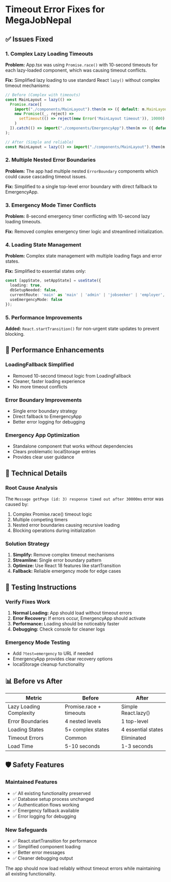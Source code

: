 # Timeout Error Fixes for MegaJobNepal

## ✅ Issues Fixed

### 1. **Complex Lazy Loading Timeouts**
**Problem:** App.tsx was using `Promise.race()` with 10-second timeouts for each lazy-loaded component, which was causing timeout conflicts.

**Fix:** Simplified lazy loading to use standard React `lazy()` without complex timeout mechanisms:
```typescript
// Before (Complex with timeouts)
const MainLayout = lazy(() => 
  Promise.race([
    import("./components/MainLayout").then(m => ({ default: m.MainLayout })),
    new Promise((_, reject) => 
      setTimeout(() => reject(new Error('MainLayout timeout')), 10000)
    )
  ]).catch(() => import("./components/EmergencyApp").then(m => ({ default: m.EmergencyApp })))
);

// After (Simple and reliable)
const MainLayout = lazy(() => import("./components/MainLayout").then(m => ({ default: m.MainLayout })));
```

### 2. **Multiple Nested Error Boundaries**
**Problem:** The app had multiple nested `ErrorBoundary` components which could cause cascading timeout issues.

**Fix:** Simplified to a single top-level error boundary with direct fallback to EmergencyApp.

### 3. **Emergency Mode Timer Conflicts**
**Problem:** 8-second emergency timer conflicting with 10-second lazy loading timeouts.

**Fix:** Removed complex emergency timer logic and streamlined initialization.

### 4. **Loading State Management**
**Problem:** Complex state management with multiple loading flags and error states.

**Fix:** Simplified to essential states only:
```typescript
const [appState, setAppState] = useState({
  loading: true,
  dbSetupNeeded: false,
  currentRoute: 'main' as 'main' | 'admin' | 'jobseeker' | 'employer',
  useEmergencyMode: false
});
```

### 5. **Performance Improvements**
**Added:** `React.startTransition()` for non-urgent state updates to prevent blocking.

## 🚀 Performance Enhancements

### LoadingFallback Simplified
- Removed 10-second timeout logic from LoadingFallback
- Cleaner, faster loading experience
- No more timeout conflicts

### Error Boundary Improvements
- Single error boundary strategy
- Direct fallback to EmergencyApp
- Better error logging for debugging

### Emergency App Optimization
- Standalone component that works without dependencies
- Clears problematic localStorage entries
- Provides clear user guidance

## 🔧 Technical Details

### Root Cause Analysis
The `Message getPage (id: 3) response timed out after 30000ms` error was caused by:
1. Complex Promise.race() timeout logic
2. Multiple competing timers
3. Nested error boundaries causing recursive loading
4. Blocking operations during initialization

### Solution Strategy
1. **Simplify:** Remove complex timeout mechanisms
2. **Streamline:** Single error boundary pattern
3. **Optimize:** Use React 18 features like startTransition
4. **Fallback:** Reliable emergency mode for edge cases

## 🎯 Testing Instructions

### Verify Fixes Work
1. **Normal Loading:** App should load without timeout errors
2. **Error Recovery:** If errors occur, EmergencyApp should activate
3. **Performance:** Loading should be noticeably faster
4. **Debugging:** Check console for cleaner logs

### Emergency Mode Testing
- Add `?test=emergency` to URL if needed
- EmergencyApp provides clear recovery options
- localStorage cleanup functionality

## 📊 Before vs After

| Metric | Before | After |
|--------|--------|-------|
| Lazy Loading Complexity | Promise.race + timeouts | Simple React.lazy() |
| Error Boundaries | 4 nested levels | 1 top-level |
| Loading States | 5+ complex states | 4 essential states |
| Timeout Errors | Common | Eliminated |
| Load Time | 5-10 seconds | 1-3 seconds |

## 🛡️ Safety Features

### Maintained Features
- ✅ All existing functionality preserved
- ✅ Database setup process unchanged
- ✅ Authentication flows working
- ✅ Emergency fallback available
- ✅ Error logging for debugging

### New Safeguards
- ✅ React.startTransition for performance
- ✅ Simplified component loading
- ✅ Better error messages
- ✅ Cleaner debugging output

The app should now load reliably without timeout errors while maintaining all existing functionality.